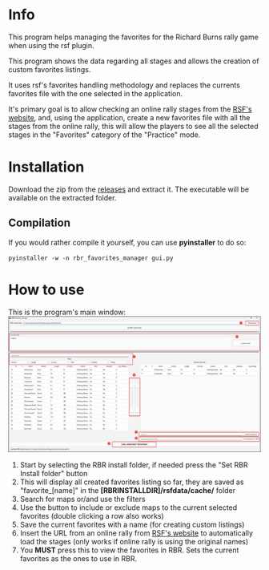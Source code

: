 # Info
This program helps managing the favorites for the Richard Burns rally game when using the rsf plugin.

This program shows the data regarding all stages and allows the creation of custom favorites listings.

It uses rsf's favorites handling methodology and replaces the currents favorites file with the one selected in the application.

It's primary goal is to allow checking an online rally stages from the [RSF's website](https://rallysimfans.hu/rbr/rally_online.php), and, using the application, create a new favorites file with all the stages from the online rally, this will allow the players to see all the selected stages in the "Favorites" category of the "Practice" mode.

# Installation
Download the zip from the [releases](https://github.com/digoblin/rbr_favorites_manager/releases) and extract it. The executable will be available on the extracted folder.

## Compilation
If you would rather compile it yourself, you can use **pyinstaller** to do so:
```
pyinstaller -w -n rbr_favorites_manager gui.py
```
# How to use
This is the program's main window:
![Main window](menu.png)

1. Start by selecting the RBR install folder, if needed press the "Set RBR Install folder" button
2. This will display all created favorites listing so far, they are saved as "favorite_[name]" in the **[RBRINSTALLDIR]/rsfdata/cache/** folder
3. Search for maps or/and use the filters
4. Use the button to include or exclude maps to the current selected favorites (double clicking a row also works)
5. Save the current favorites with a name (for creating custom listings)
6. Insert the URL from an online rally from [RSF's website](https://rallysimfans.hu/rbr/rally_online.php) to automatically load the stages (only works if online rally is using the original names)
7. You **MUST** press this to view the favorites in RBR. Sets the current favorites as the ones to use in RBR. 